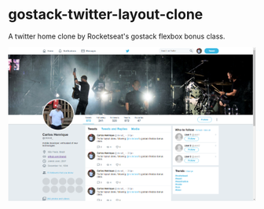 # gostack-twitter-layout-clone
A twitter home clone by Rocketseat's gostack flexbox bonus class.

![Twitter Clone](https://raw.githubusercontent.com/CHenOli/gostack-twitter-layout-clone/master/images/twitter-clone.png)
